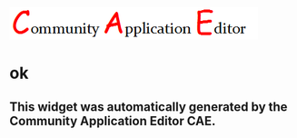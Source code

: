 ![CAE](https://github.com/CAETESTRWTH/CAE-Deployment-Temp/blob/gh-pages/frontendComponent-4/img/logo.png)  

ok
===================


This widget was automatically generated by the Community Application Editor CAE.  
---------------
